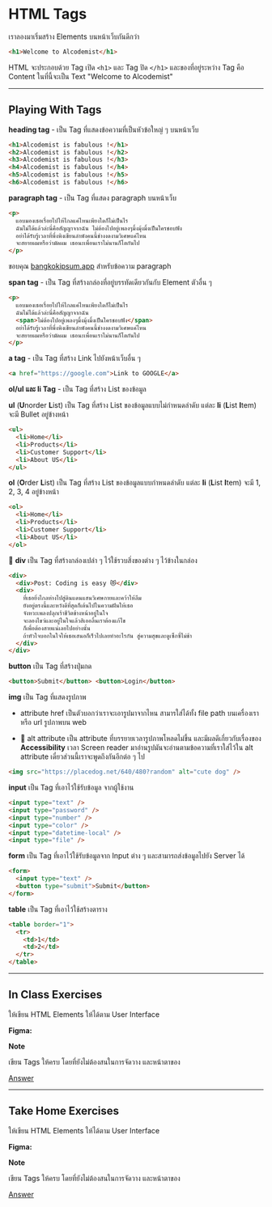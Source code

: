 # HTML Tags

เราลองมาเริ่มสร้าง Elements บนหน้าเว็บกันดีกว่า

```html
<h1>Welcome to Alcodemist</h1>
```

HTML จะประกอบด้วย Tag เปิด `<h1>` และ Tag ปิด `</h1>` และของที่อยู่ระหว่าง Tag คือ Content ในที่นี้จะเป็น Text "Welcome to Alcodemist"

<hr>

## Playing With Tags

**heading tag** - เป็น Tag ที่แสดงข้อความที่เป็นหัวข้อใหญ่ ๆ บนหน้าเว็บ

```html
<h1>Alcodemist is fabulous !</h1>
<h2>Alcodemist is fabulous !</h2>
<h3>Alcodemist is fabulous !</h3>
<h4>Alcodemist is fabulous !</h4>
<h5>Alcodemist is fabulous !</h5>
<h6>Alcodemist is fabulous !</h6>
```

**paragraph tag** - เป็น Tag ที่แสดง paragraph บนหน้าเว็บ

```html
<p>
  แอบมองเธอเรื่อยไปให้ไกลแค่ไหนเพียงใดก็ไม่เป็นไร
  ฉันไม่ได้แล้วล่ะนี่คือสัญญาจากฉัน ไม่ต้องไปอยู่เพลงๆมิ้งมุ้งมิ้งเป็นใครชอบฟัง
  อย่าได้รับรู้เวลาที่พึ่งพิงเขียนลำพังคนนี้ช่างงดงามวิเศษแค่ไหน
  จะสยายผมหรือว่ามัดผม เธอนะเพื่อนเราไม่นานก็โตกันไป
</p>
```

ขอบคุณ [bangkokipsum.app](https://bangkokipsum.app/) สำหรับข้อความ paragraph

**span tag** - เป็น Tag ที่สร้างกล่องที่อยู่บรรทัดเดียวกันกับ Element ตัวอื่น ๆ

```html
<p>
  แอบมองเธอเรื่อยไปให้ไกลแค่ไหนเพียงใดก็ไม่เป็นไร
  ฉันไม่ได้แล้วล่ะนี่คือสัญญาจากฉัน
  <span>ไม่ต้องไปอยู่เพลงๆมิ้งมุ้งมิ้งเป็นใครชอบฟัง</span>
  อย่าได้รับรู้เวลาที่พึ่งพิงเขียนลำพังคนนี้ช่างงดงามวิเศษแค่ไหน
  จะสยายผมหรือว่ามัดผม เธอนะเพื่อนเราไม่นานก็โตกันไป
</p>
```

**a tag** - เป็น Tag ที่สร้าง Link ไปยังหน้าเว็บอื่น ๆ

```html
<a href="https://google.com">Link to GOOGLE</a>
```

**ol/ul และ li Tag** - เป็น Tag ที่สร้าง List ของข้อมูล

**ul** (**U**norder **L**ist) เป็น Tag ที่สร้าง List ของข้อมูลแบบไม่กำหนดลำดับ แต่ละ **li** (**L**ist **I**tem) จะมี Bullet อยู่ข้างหน้า

```html
<ul>
  <li>Home</li>
  <li>Products</li>
  <li>Customer Support</li>
  <li>About US</li>
</ul>
```

**ol** (**O**rder **L**ist) เป็น Tag ที่สร้าง List ของข้อมูลแบบกำหนดลำดับ แต่ละ **li** (**L**ist **I**tem) จะมี 1, 2, 3, 4 อยู่ข้างหน้า

```html
<ol>
  <li>Home</li>
  <li>Products</li>
  <li>Customer Support</li>
  <li>About US</li>
</ol>
```

🌟 **div** เป็น Tag ที่สร้างกล่องเปล่า ๆ ไว้ใช้รวบสิ่งของต่าง ๆ ไว้ข้างในกล่อง

```html
<div>
  <div>Post: Coding is easy 😻</div>
  <div>
    ที่เธอยิ่งไกลห่างไปสู่ดินแดนแสนวิเศษกายและคว้าให้ลืม
    ยังอยู่ตรงนี้และหวังดีที่สุดก็เต้นไปในความฝันให้เธอ
    จังหวะเพลงปลุกเร้าชีวิตข้างหน้าอยู่ในใจ
    จะลองไขว่และอยู่ในใจแล้วสิเออลิ้นเราต้องแก้ไข
    ก็เพื่อต้องสายแน่เลยไปอย่างนั้น
    ถ้าหัวใจบอกในใจให้เธอเสนอก็เร็วไปเลยทำอะไรกัน สู่ความสุขและดูเซ็กซี่ไม่ช้า
  </div>
</div>
```

**button** เป็น Tag ที่สร้างปุ่มกด

```html
<button>Submit</button> <button>Login</button>
```

**img** เป็น Tag ที่แสดงรูปภาพ

- attribute href เป็นตัวบอกว่าเราจะเอารูปมาจากไหน สามารใส่ได้ทั้ง file path บนเครื่องเรา หรือ url รูปภาพบน web

- 🌟 alt attribute เป็น attribute ที่บรรยายเวลารูปภาพโหลดไม่ขึ้น และมีผลดีเกี่ยวกับเรื่องของ **Accessibility** เวลา Screen reader มาอ่านรูปมันจะอ่านตามข้อความที่เราใส่ไว้ใน alt attribute เดี๋ยวส่วนนี้เราจะพูดถึงกันอีกต่อ ๆ ไป

```html
<img src="https://placedog.net/640/480?random" alt="cute dog" />
```

**input** เป็น Tag ที่เอาไว้ใช้รับข้อมูล จากผู้ใช้งาน

```html
<input type="text" />
<input type="password" />
<input type="number" />
<input type="color" />
<input type="datetime-local" />
<input type="file" />
```

**form** เป็น Tag ที่เอาไว้ใช้รับข้อมูลจาก Input ต่าง ๆ และสามารถส่งข้อมูลไปยัง Server ได้

```html
<form>
  <input type="text" />
  <button type="submit">Submit</button>
</form>
```

**table** เป็น Tag ที่เอาไว้ใช้สร้างตาราง

```html
<table border="1">
  <tr>
    <td>1</td>
    <td>2</td>
  </tr>
</table>
```

<hr>

## In Class Exercises

ให้เขียน HTML Elements ให้ได้ตาม User Interface

**Figma:**  

**Note** 

เขียน Tags ให้ครบ โดยที่ยังไม่ต้องสนในการจัดวาง และหน้าตาของ

[Answer](https://github.com/napatwongchr/intro-to-html/blob/main/exercises/html-exercises-1.md)

<hr>

## Take Home Exercises

ให้เขียน HTML Elements ให้ได้ตาม User Interface

**Figma:** 

**Note** 

เขียน Tags ให้ครบ โดยที่ยังไม่ต้องสนในการจัดวาง และหน้าตาของ

[Answer](https://github.com/napatwongchr/intro-to-html/blob/main/exercises/html-exercises-1.md)